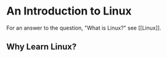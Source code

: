

# An Introduction to Linux


For an answer to the question, "What is Linux?" see [[Linux]].

## Why Learn Linux?
